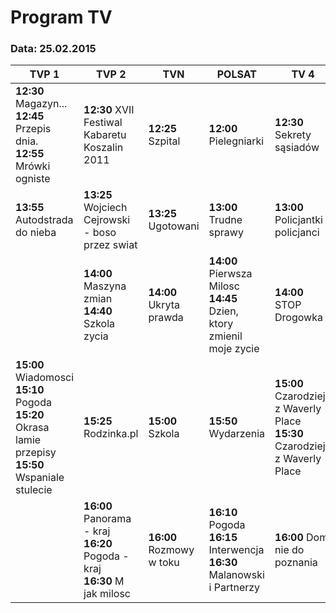 # Program TV

### Data: 25.02.2015

| **TVP 1**   | **TVP 2**    |  **TVN**     | **POLSAT**   |  **TV 4**    | **TV Puls**  |
|---------|----------|----------|----------|----------|----------|
| **12:30** Magazyn...<br>**12:45** Przepis dnia.<br>**12:55** Mrówki ogniste | **12:30** XVII Festiwal Kabaretu Koszalin 2011 | **12:25** Szpital | **12:00** Pielegniarki | **12:30** Sekrety sąsiadów | **12:30** Krolowa serc |
| **13:55** Autodstrada do nieba | **13:25** Wojciech Cejrowski - boso przez swiat | **13:25** Ugotowani | **13:00** Trudne sprawy | **13:00** Policjantki i policjanci | **13:30** Krolowa serc |
| | **14:00** Maszyna zmian<br>**14:40** Szkola zycia | **14:00** Ukryta prawda | **14:00** Pierwsza Milosc<br>**14:45** Dzien, ktory zmienil moje zycie | **14:00** STOP Drogowka | **14:30** Niania |
| **15:00** Wiadomosci<br>**15:10** Pogoda<br>**15:20** Okrasa lamie przepisy<br>**15:50** Wspaniale stulecie | **15:25** Rodzinka.pl | **15:00** Szkola | **15:50** Wydarzenia | **15:00** Czarodzieje z Waverly Place<br>**15:30** Czarodzieje z Waverly Place | **15:00** Niania<br>**15:30** Niania |
| | **16:00** Panorama - kraj<br>**16:20** Pogoda - kraj<br>**16:30** M jak milosc | **16:00** Rozmowy w toku | **16:10** Pogoda<br>**16:15** Interwencja<br>**16:30** Malanowski i Partnerzy | **16:00** Dom nie do poznania | **16:00** 13. posterunek<br>**16:45** 13. posterunek |
